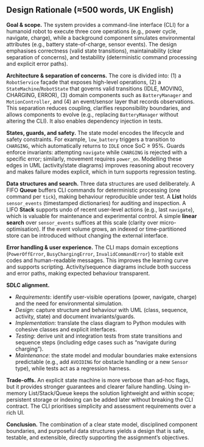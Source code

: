 ## Design Rationale (≈500 words, UK English)

**Goal & scope.** The system provides a command-line interface (CLI) for a humanoid robot to execute three core operations (e.g., power cycle, navigate, charge), while a background component simulates environmental attributes (e.g., battery state-of-charge, sensor events). The design emphasises correctness (valid state transitions), maintainability (clear separation of concerns), and testability (deterministic command processing and explicit error paths).

**Architecture & separation of concerns.** The core is divided into: (1) a `RobotService` façade that exposes high-level operations, (2) a `StateMachine`/`RobotState` that governs valid transitions (IDLE, MOVING, CHARGING, ERROR), (3) domain components such as `BatteryManager` and `MotionController`, and (4) an event/sensor layer that records observations. This separation reduces coupling, clarifies responsibility boundaries, and allows components to evolve (e.g., replacing `BatteryManager` without altering the CLI). It also enables dependency injection in tests.

**States, guards, and safety.** The state model encodes the lifecycle and safety constraints. For example, `low_battery` triggers a transition to `CHARGING`, which automatically returns to `IDLE` once SoC ≥ 95%. Guards enforce invariants: attempting `navigate` while `CHARGING` is rejected with a specific error; similarly, movement requires `power_on`. Modelling these edges in UML (activity/state diagrams) improves reasoning about recovery and makes failure modes explicit, which in turn supports regression testing.

**Data structures and search.** Three data structures are used deliberately. A FIFO **Queue** buffers CLI commands for deterministic processing (one command per `tick`), making behaviour reproducible under test. A **List** holds `sensor_events` (timestamped dictionaries) for auditing and inspection. A LIFO **Stack** supports undo of recent user-level actions (e.g., last `navigate`), which is valuable for maintenance and experimental control. A simple **linear search** over `sensor_events` suffices at this scale (clarity over micro-optimisation). If the event volume grows, an indexed or time-partitioned store can be introduced without changing the external interface.

**Error handling & user experience.** The CLI maps domain exceptions (`PowerOffError`, `BusyChargingError`, `InvalidCommandError`) to stable exit codes and human-readable messages. This improves the learning curve and supports scripting. Activity/sequence diagrams include both success and error paths, making expected behaviour transparent.

**SDLC alignment.** 
- *Requirements*: identify user-visible operations (power, navigate, charge) and the need for environmental simulation.  
- *Design*: capture structure and behaviour with UML (class, sequence, activity, state) and document invariants/guards.  
- *Implementation*: translate the class diagram to Python modules with cohesive classes and explicit interfaces.  
- *Testing*: derive unit and integration tests from state transitions and sequence steps (including edge cases such as “navigate during charging”).  
- *Maintenance*: the state model and modular boundaries make extensions predictable (e.g., add `AVOIDING` for obstacle handling or a new `Sensor` type), while tests act as a regression harness.

**Trade-offs.** An explicit state machine is more verbose than ad-hoc flags, but it provides stronger guarantees and clearer failure handling. Using in-memory List/Stack/Queue keeps the solution lightweight and within scope; persistent storage or indexing can be added later without breaking the CLI contract. The CLI prioritises simplicity and assessment requirements over a rich UI.

**Conclusion.** The combination of a clear state model, disciplined component boundaries, and purposeful data structures yields a design that is safe, testable, and extensible, directly supporting the assignment’s objectives.
